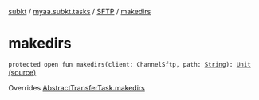 [subkt](../../index.md) / [myaa.subkt.tasks](../index.md) / [SFTP](index.md) / [makedirs](./makedirs.md)

# makedirs

`protected open fun makedirs(client: ChannelSftp, path: `[`String`](https://kotlinlang.org/api/latest/jvm/stdlib/kotlin/-string/index.html)`): `[`Unit`](https://kotlinlang.org/api/latest/jvm/stdlib/kotlin/-unit/index.html) [(source)](https://github.com/Myaamori/SubKt/blob/0.1.11/src/main/kotlin/myaa/subkt/tasks/tasks.kt#L1996)

Overrides [AbstractTransferTask.makedirs](../-abstract-transfer-task/makedirs.md)

